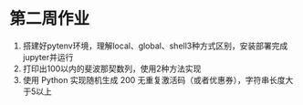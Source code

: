 # 第二周作业

1. 搭建好pytenv环境，理解local、global、shell3种方式区别，安装部署完成jupyter并运行
2. 打印出100以内的斐波那契数列，使用2种方法实现
3. 使用 Python 实现随机生成 200 无重复激活码（或者优惠券），字符串长度大于5以上 